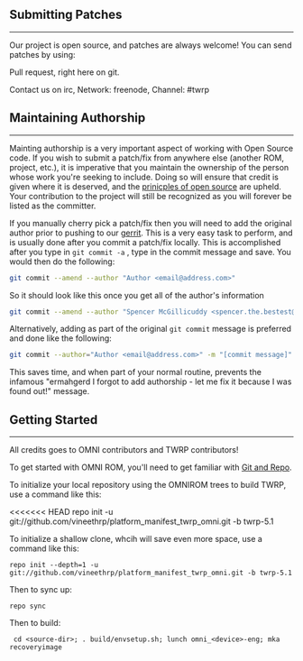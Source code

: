 ## Submitting Patches ##
------------------
Our project is open source, and patches are always welcome!
You can send patches by using:

Pull request, right here on git.

Contact us on irc, Network: freenode, Channel: #twrp

## Maintaining Authorship ##
----------------------
Mainting authorship is a very important aspect of working with Open Source code. If you wish to submit a patch/fix
from anywhere else (another ROM, project, etc.), it is imperative that you maintain the ownership of the person whose
work you're seeking to include. Doing so will ensure that credit is given where it is deserved, and the [prinicples of open source](http://opensource.org/docs/osd)
are upheld. Your contribution to the project will still be recognized as you will forever be listed as the committer.

If you manually cherry pick a patch/fix then you will need to add the original author prior to pushing to our [gerrit](https://gerrit.omnirom.org).
This is a very easy task to perform, and is usually done after you commit a patch/fix locally. This is accomplished
after you type in `git commit -a` , type in the commit message and save. You would then do the following:

```bash
git commit --amend --author "Author <email@address.com>"
```

So it should look like this once you get all of the author's information

```bash
git commit --amend --author "Spencer McGillicuddy <spencer.the.bestest@gmail.com>"
```

Alternatively, adding as part of the original `git commit` message is preferred and done like the following:

```bash
git commit --author="Author <email@address.com>" -m "[commit message]"
```

This saves time, and when part of your normal routine, prevents the infamous "ermahgerd I forgot to add authorship -
let me fix it because I was found out!" message.


## Getting Started ##
---------------

All credits goes to OMNI contributors and TWRP contributors!

To get started with OMNI ROM, you'll need to get
familiar with [Git and Repo](https://source.android.com/source/using-repo.html).

To initialize your local repository using the OMNIROM trees to build TWRP, use a command like this:

<<<<<<< HEAD
    repo init -u git://github.com/vineethrp/platform_manifest_twrp_omni.git -b twrp-5.1
    
To initialize a shallow clone, whcih will save even more space, use a command like this:

    repo init --depth=1 -u git://github.com/vineethrp/platform_manifest_twrp_omni.git -b twrp-5.1

Then to sync up:

    repo sync

Then to build:

     cd <source-dir>; . build/envsetup.sh; lunch omni_<device>-eng; mka recoveryimage
